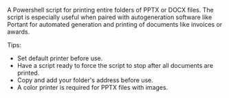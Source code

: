 A Powershell script for printing entire folders of PPTX or DOCX files. The script is especially useful when paired with autogeneration software like Portant for automated generation and printing of documents like invoices or awards. 

Tips:
- Set default printer before use.
- Have a script ready to force the script to stop after all documents are printed. 
- Copy and add your folder's address before use.
- A color printer is required for PPTX files with images. 
